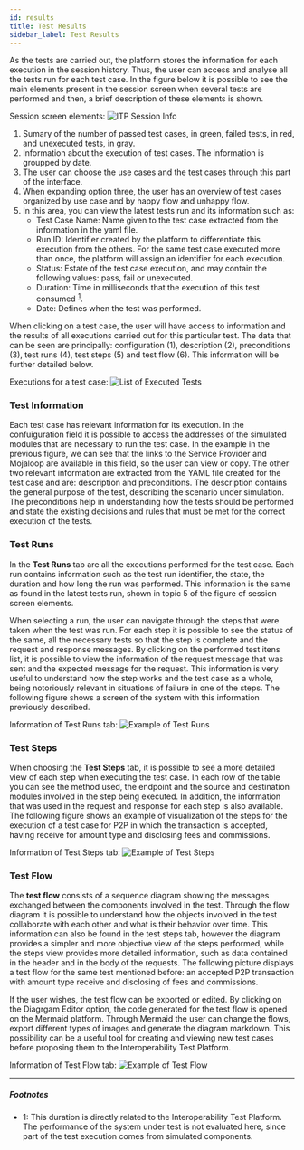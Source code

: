 ```yaml
--- 
id: results
title: Test Results
sidebar_label: Test Results
--- 
```


As the tests are carried out, the platform stores the information for each execution in the session history. Thus, the user can access and analyse all the tests run for each test case. In the figure below it is possible to see the main elements  present in the session screen when several tests are performed and then, a brief description of these elements is shown.

Session screen elements:
![ITP Session Info](/img/testsmainscreen.png)

1. Sumary of the number of passed test cases, in green, failed tests, in red, and unexecuted tests, in gray.
2. Information about the execution of test cases. The information is groupped by date. 
3. The user can choose the use cases and the test cases through this part of the interface.
4. When expanding option three, the user has an overview of test cases organized by use case and by happy flow and unhappy flow.
5. In this area, you can view the latest tests run and its information such as:
    - Test Case Name: Name given to the test case extracted from the information in the yaml file.
    - Run ID: Identifier created by the platform to differentiate this execution from the others. For the same test case executed more than once, the platform will assign an identifier for each execution.
    - Status: Estate of the test case execution, and may contain the following values: pass, fail or unexecuted.
    - Duration: Time in milliseconds that the execution of this test consumed <sup>[1](#testduration)</sup>.
    - Date: Defines when the test was performed.

When clicking on a test case, the user will have access to information and the results of all executions carried out for this particular test. The data that can be seen are principally: configuration (1), description (2), preconditions (3), test runs (4), test steps (5) and test flow (6). This information will be further detailed below.

Executions for a test case:
![List of Executed Tests](/img/runlist.png)

### Test Information

Each test case has relevant information for its execution. In the confuiguration field it is possible to access the addresses of the simulated modules that are necessary to run the test case. In the example in the previous figure, we can see that the links to the Service Provider and Mojaloop are available in this field, so the user can view or copy. The other two relevant information are extracted from the YAML file created for the test case and are: description and preconditions. The description contains the general purpose of the test, describing the scenario under simulation. The preconditions help in understanding how the tests should be performed and state the existing decisions and rules that must be met for the correct execution of the tests.

### Test Runs

In the **Test Runs** tab are all the executions performed for the test case. Each run contains information such as the test run identifier, the state, the duration and how long the run was performed. This information is the same as found in the latest tests run, shown in topic 5 of the figure of session screen elements.

When selecting a run, the user can navigate through the steps that were taken when the test was run. For each step it is possible to see the status of the same, all the necessary tests so that the step is complete and the request and response messages. By clicking on the performed test itens list, it is possible to view the information of the request message that was sent and the expected message for the request. This information is very useful to understand how the step works and the test case as a whole, being notoriously relevant in situations of failure in one of the steps. The following figure shows a screen of the system with this information previously described.

Information of Test Runs tab:
![Example of Test Runs](/img/testruns.png)

### Test Steps

When choosing the **Test Steps** tab, it is possible to see a more detailed view of each step when executing the test case. In each row of the table you can see the method used, the endpoint and the source and destination modules involved in the step being executed. In addition, the information that was used in the request and response for each step is also available. The following figure shows an example of visualization of the steps for the execution of a test case for P2P in which the transaction is accepted, having receive for amount type and disclosing fees and commissions.

Information of Test Steps tab:
![Example of Test Steps](/img/teststeps.png)

### Test Flow

The **test flow** consists of a sequence diagram showing the messages exchanged between the components involved in the test. Through the flow diagram it is possible to understand how the objects involved in the test collaborate with each other and what is their behavior over time. This information can also be found in the test steps tab, however the diagram provides a simpler and more objective view of the steps performed, while the steps view provides more detailed information, such as data contained in the header and in the body of the requests. The following picture displays a test flow for the same test mentioned before: an accepted P2P transaction with amount type receive and disclosing of fees and commissions.

If the user wishes, the test flow can be exported or edited. By clicking on the Diagrgam Editor option, the code generated for the test flow is opened on the Mermaid platform. Through Mermaid the user can change the flows, export different types of images and generate the diagram markdown. This possibility can be a useful tool for creating and viewing new test cases before proposing them to the Interoperability Test Platform.

Information of Test Flow tab:
![Example of Test Flow](/img/testflow.png)

---

##### Footnotes

- <a name="testduration">1</a>: This duration is directly related to the Interoperability Test Platform. The performance of the system under test is not evaluated here, since part of the test execution comes from simulated components.
